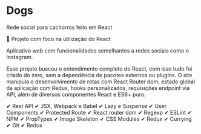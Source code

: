 # Dogs
Rede social para cachorros feito em React

🔰 Projeto com foco na utilização do React 

Aplicativo web com funcionalidades semelhantes a redes sociais como o Instagram.

Esse projeto buscou o entendimento completo do React, com isso tudo foi criado do zero, sem a dependência de pacotes externos ou plugins.
O site manipula o desenvolvimento de rotas com React Router dom, estado global da aplicação com Redux, hooks personalizados, requisições endpoint via API, além de diversos componentes React e ES6+ puro.


✔ Rest API 
✔ JSX, Webpack e Babel
✔ Lazy e Suspense
✔ User Components
✔ Protected Route
✔ React router dom
✔ Regexp 
✔ ESLint 
✔ NPM 
✔ PropTypes
✔ Image Skeleton
✔ CSS Modules
✔ Redux
✔ Currying
✔ Git 
✔ Redux
